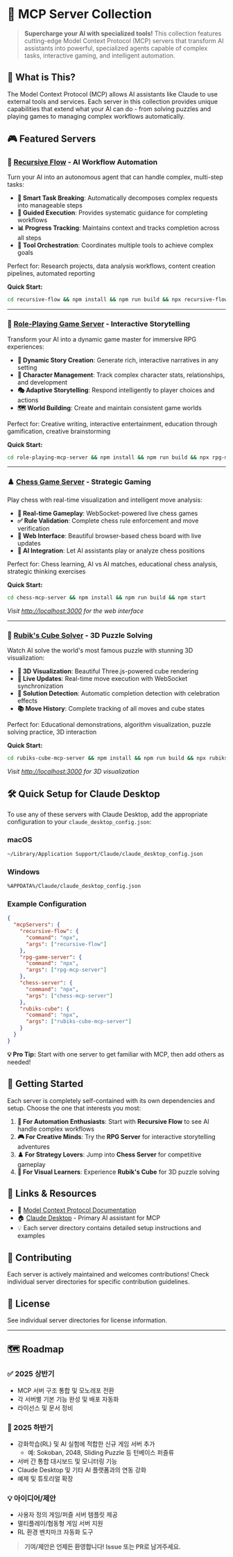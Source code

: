 # 🎯 MCP Server Collection

> **Supercharge your AI with specialized tools!** This collection features cutting-edge Model Context Protocol (MCP) servers that transform AI assistants into powerful, specialized agents capable of complex tasks, interactive gaming, and intelligent automation.

## 🚀 What is This?

The Model Context Protocol (MCP) allows AI assistants like Claude to use external tools and services. Each server in this collection provides unique capabilities that extend what your AI can do - from solving puzzles and playing games to managing complex workflows automatically.

## 🎮 Featured Servers

### 🧠 [Recursive Flow](recursive-flow/) - AI Workflow Automation

Turn your AI into an autonomous agent that can handle complex, multi-step tasks:

- **🔄 Smart Task Breaking**: Automatically decomposes complex requests into manageable steps
- **🎯 Guided Execution**: Provides systematic guidance for completing workflows
- **📊 Progress Tracking**: Maintains context and tracks completion across all steps
- **🔧 Tool Orchestration**: Coordinates multiple tools to achieve complex goals

Perfect for: Research projects, data analysis workflows, content creation pipelines, automated reporting

**Quick Start:**

```bash
cd recursive-flow && npm install && npm run build && npx recursive-flow
```

---

### 🎲 [Role-Playing Game Server](role-playing-mcp-server/) - Interactive Storytelling

Transform your AI into a dynamic game master for immersive RPG experiences:

- **🌟 Dynamic Story Creation**: Generate rich, interactive narratives in any setting
- **👥 Character Management**: Track complex character stats, relationships, and development
- **🎭 Adaptive Storytelling**: Respond intelligently to player choices and actions
- **🗺️ World Building**: Create and maintain consistent game worlds

Perfect for: Creative writing, interactive entertainment, education through gamification, creative brainstorming

**Quick Start:**

```bash
cd role-playing-mcp-server && npm install && npm run build && npx rpg-mcp-server
```

---

### ♟️ [Chess Game Server](chess-mcp-server/) - Strategic Gaming

Play chess with real-time visualization and intelligent move analysis:

- **🎯 Real-time Gameplay**: WebSocket-powered live chess games
- **✅ Rule Validation**: Complete chess rule enforcement and move verification
- **📱 Web Interface**: Beautiful browser-based chess board with live updates
- **🤖 AI Integration**: Let AI assistants play or analyze chess positions

Perfect for: Chess learning, AI vs AI matches, educational chess analysis, strategic thinking exercises

**Quick Start:**

```bash
cd chess-mcp-server && npm install && npm run build && npm start
```

_Visit <http://localhost:3000> for the web interface_

---

### 🧩 [Rubik's Cube Solver](rubiks-cube-mcp-server/) - 3D Puzzle Solving

Watch AI solve the world's most famous puzzle with stunning 3D visualization:

- **🎲 3D Visualization**: Beautiful Three.js-powered cube rendering
- **🔄 Live Updates**: Real-time move execution with WebSocket synchronization
- **🎯 Solution Detection**: Automatic completion detection with celebration effects
- **📚 Move History**: Complete tracking of all moves and cube states

Perfect for: Educational demonstrations, algorithm visualization, puzzle solving practice, 3D interaction

**Quick Start:**

```bash
cd rubiks-cube-mcp-server && npm install && npm run build && npx rubiks-cube-mcp-server
```

_Visit <http://localhost:3000> for 3D visualization_

## 🛠️ Quick Setup for Claude Desktop

To use any of these servers with Claude Desktop, add the appropriate configuration to your `claude_desktop_config.json`:

### macOS

```bash
~/Library/Application Support/Claude/claude_desktop_config.json
```

### Windows

```bash
%APPDATA%/Claude/claude_desktop_config.json
```

### Example Configuration

```json
{
  "mcpServers": {
    "recursive-flow": {
      "command": "npx",
      "args": ["recursive-flow"]
    },
    "rpg-game-server": {
      "command": "npx",
      "args": ["rpg-mcp-server"]
    },
    "chess-server": {
      "command": "npx",
      "args": ["chess-mcp-server"]
    },
    "rubiks-cube": {
      "command": "npx",
      "args": ["rubiks-cube-mcp-server"]
    }
  }
}
```

**💡 Pro Tip:** Start with one server to get familiar with MCP, then add others as needed!

## 🎯 Getting Started

Each server is completely self-contained with its own dependencies and setup. Choose the one that interests you most:

1. **🧠 For Automation Enthusiasts**: Start with **Recursive Flow** to see AI handle complex workflows
2. **🎮 For Creative Minds**: Try the **RPG Server** for interactive storytelling adventures
3. **♟️ For Strategy Lovers**: Jump into **Chess Server** for competitive gameplay
4. **🧩 For Visual Learners**: Experience **Rubik's Cube** for 3D puzzle solving

## 🔗 Links & Resources

- 📖 [Model Context Protocol Documentation](https://modelcontext.com/)
- 🏠 [Claude Desktop](https://claude.ai/desktop) - Primary AI assistant for MCP
- 💡 Each server directory contains detailed setup instructions and examples

## 🤝 Contributing

Each server is actively maintained and welcomes contributions! Check individual server directories for specific contribution guidelines.

## 📄 License

See individual server directories for license information.

---

## 🗺️ Roadmap

### ✅ 2025 상반기

- MCP 서버 구조 통합 및 모노레포 전환
- 각 서버별 기본 기능 완성 및 배포 자동화
- 라이선스 및 문서 정비

### 🚧 2025 하반기

- 강화학습(RL) 및 AI 실험에 적합한 신규 게임 서버 추가
  - 예: Sokoban, 2048, Sliding Puzzle 등 턴베이스 퍼즐류
- 서버 간 통합 대시보드 및 모니터링 기능
- Claude Desktop 및 기타 AI 플랫폼과의 연동 강화
- 예제 및 튜토리얼 확장

### 💡 아이디어/제안

- 사용자 정의 게임/퍼즐 서버 템플릿 제공
- 멀티플레이/협동형 게임 서버 지원
- RL 환경 벤치마크 자동화 도구

> **기여/제안은 언제든 환영합니다! Issue 또는 PR로 남겨주세요.**

